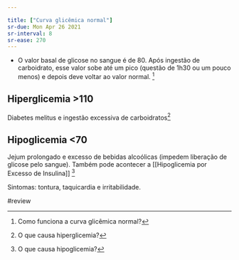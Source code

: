 ```yaml
---

title: ["Curva glicêmica normal"]
sr-due: Mon Apr 26 2021
sr-interval: 8
sr-ease: 270
---
```


+ O valor basal de glicose no sangue é de 80. Após ingestão de carboidrato, esse valor sobe até um pico (questão de 1h30 ou um pouco menos) e depois deve voltar ao valor normal. [^980204]

[^980204]: Como funciona a curva glicêmica normal?


## Hiperglicemia >110
Diabetes melitus e ingestão excessiva de carboidratos[^620264]

[^620264]: O que causa hiperglicemia?


## Hipoglicemia <70
Jejum prolongado e excesso de bebidas alcoólicas (impedem liberação de glicose pelo sangue). Também pode acontecer a [[Hipoglicemia por Excesso de Insulina]]
[^244095]

[^244095]: O que causa hipoglicemia?

Sintomas: tontura, taquicardia e irritabilidade.

#review 
